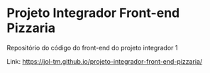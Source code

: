 # Projeto Integrador Front-end Pizzaria
Repositório do código do front-end do projeto integrador 1

Link: https://jol-tm.github.io/projeto-integrador-front-end-pizzaria/
